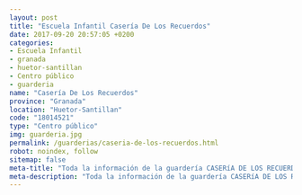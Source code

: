 ```yaml
---
layout: post
title: "Escuela Infantil Casería De Los Recuerdos"
date: 2017-09-20 20:57:05 +0200
categories:
- Escuela Infantil
- granada
- huetor-santillan
- Centro público
- guarderia
name: "Casería De Los Recuerdos"
province: "Granada"
location: "Huetor-Santillan"
code: "18014521"
type: "Centro público"
img: guarderia.jpg
permalink: /guarderias/caseria-de-los-recuerdos.html
robot: noindex, follow
sitemap: false
meta-title: "Toda la información de la guardería CASERíA DE LOS RECUERDOS"
meta-description: "Toda la información de la guardería CASERíA DE LOS RECUERDOS"
---
```

